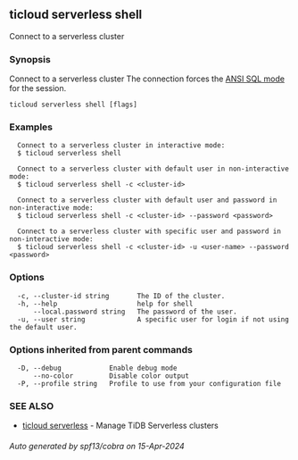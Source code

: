 ## ticloud serverless shell

Connect to a serverless cluster

### Synopsis

Connect to a serverless cluster
The connection forces the [ANSI SQL mode](https://dev.mysql.com/doc/refman/8.0/en/sql-mode.html#sqlmode_ansi) for the session.

```
ticloud serverless shell [flags]
```

### Examples

```
  Connect to a serverless cluster in interactive mode:
  $ ticloud serverless shell

  Connect to a serverless cluster with default user in non-interactive mode:
  $ ticloud serverless shell -c <cluster-id>

  Connect to a serverless cluster with default user and password in non-interactive mode:
  $ ticloud serverless shell -c <cluster-id> --password <password>

  Connect to a serverless cluster with specific user and password in non-interactive mode:
  $ ticloud serverless shell -c <cluster-id> -u <user-name> --password <password>
```

### Options

```
  -c, --cluster-id string       The ID of the cluster.
  -h, --help                    help for shell
      --local.password string   The password of the user.
  -u, --user string             A specific user for login if not using the default user.
```

### Options inherited from parent commands

```
  -D, --debug            Enable debug mode
      --no-color         Disable color output
  -P, --profile string   Profile to use from your configuration file
```

### SEE ALSO

* [ticloud serverless](ticloud_serverless.md)	 - Manage TiDB Serverless clusters

###### Auto generated by spf13/cobra on 15-Apr-2024
